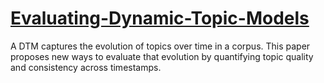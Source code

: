 # [Evaluating-Dynamic-Topic-Models](https://aclanthology.org/2024.acl-long.11/)
A DTM captures the evolution of topics over time in a corpus. This paper proposes new ways to evaluate that evolution by quantifying topic quality and consistency across timestamps.

